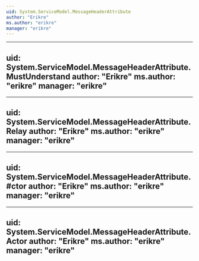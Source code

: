 ```yaml
---
uid: System.ServiceModel.MessageHeaderAttribute
author: "Erikre"
ms.author: "erikre"
manager: "erikre"
---
```


---
uid: System.ServiceModel.MessageHeaderAttribute.MustUnderstand
author: "Erikre"
ms.author: "erikre"
manager: "erikre"
---

---
uid: System.ServiceModel.MessageHeaderAttribute.Relay
author: "Erikre"
ms.author: "erikre"
manager: "erikre"
---

---
uid: System.ServiceModel.MessageHeaderAttribute.#ctor
author: "Erikre"
ms.author: "erikre"
manager: "erikre"
---

---
uid: System.ServiceModel.MessageHeaderAttribute.Actor
author: "Erikre"
ms.author: "erikre"
manager: "erikre"
---
